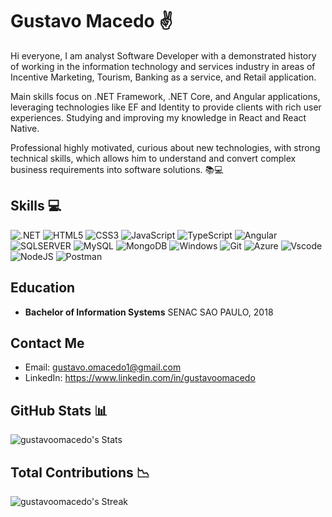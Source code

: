 # Gustavo Macedo ✌️

Hi everyone,
I am analyst Software Developer with a demonstrated history of working in the information technology ​​​​and services industry in areas of Incentive Marketing, Tourism, Banking as a service, and Retail application.

Main skills​​ focus on .NET Framework, .NET Core​, and Angular applications, leveraging technologies like EF and Identity to provide clients with rich user experiences. Studying and improving my knowledge in React and React Native.

Professional highly motivated, curious about new technologies, with strong technical skills, which allows him to understand and convert complex business requirements into software solutions.​ 📚💻

## Skills 💻
![.NET](https://img.shields.io/badge/.NET-5C2D91?style=for-the-badge&logo=.net&logoColor=white)
![HTML5](https://img.shields.io/badge/HTML5-E34F26?style=for-the-badge&logo=html5&logoColor=white)
![CSS3](https://img.shields.io/badge/CSS3-1572B6?style=for-the-badge&logo=css3&logoColor=white)
![JavaScript](https://img.shields.io/badge/JavaScript-F7DF1E?style=for-the-badge&logo=javascript&logoColor=black)
![TypeScript](https://img.shields.io/badge/TypeScript-007ACC?style=for-the-badge&logo=typescript&logoColor=white)
![Angular](https://img.shields.io/badge/Angular-DD0031?style=for-the-badge&logo=angular&logoColor=white)
![SQLSERVER](https://img.shields.io/badge/sqlserver-00000F?style=for-the-badge&logo=microsoftsqlserver)
![MySQL](https://img.shields.io/badge/MySQL-00000F?style=for-the-badge&logo=mysql&logoColor=white)
![MongoDB](https://img.shields.io/badge/MongoDB-%234ea94b.svg?style=for-the-badge&logo=mongodb&logoColor=white)
![Windows](https://img.shields.io/badge/Windows-000?style=for-the-badge&logo=windows&logoColor=2CA5E0)
![Git](https://img.shields.io/badge/GIT-E44C30?style=for-the-badge&logo=git&logoColor=white)
![Azure](https://img.shields.io/badge/Azure-blue?style=for-the-badge&logo=microsoft%20azure&logoColor=blue&labelColor=FFFFFF&link=https%3A%2F%2Fimages.app.goo.gl%2FK7PN1jYJd57x4q7A8)
![Vscode](https://img.shields.io/badge/Vscode-007ACC?style=for-the-badge&logo=visual-studio-code&logoColor=white)
![NodeJS](https://img.shields.io/badge/node.js-6DA55F?style=for-the-badge&logo=node.js&logoColor=white)
![Postman](https://img.shields.io/badge/Postman-FF6C37.svg?style=for-the-badge&logo=Postman&logoColor=white)

## Education

- **Bachelor of Information Systems**
  SENAC SAO PAULO, 2018
  
## Contact Me

- Email: gustavo.omacedo1@gmail.com
- LinkedIn: https://www.linkedin.com/in/gustavoomacedo

## GitHub Stats 📊
![gustavoomacedo's Stats](https://github-readme-stats.vercel.app/api?username=gustavoomacedo&theme=vue-dark&show_icons=true&hide_border=true&count_private=true)

## Total Contributions 📉
![gustavoomacedo's Streak](https://github-readme-streak-stats.herokuapp.com/?user=gustavoomacedo&theme=vue-dark&hide_border=true)
